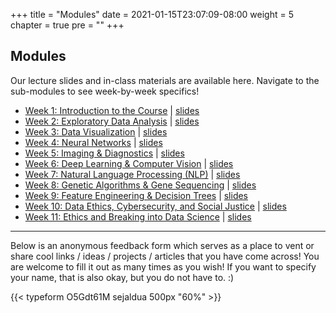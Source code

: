 +++
title = "Modules"
date = 2021-01-15T23:07:09-08:00
weight = 5
chapter = true
pre = "<b></b>"
+++

## Modules

Our lecture slides and in-class materials are available here. Navigate to the sub-modules to see week-by-week specifics!

- [Week 1: Introduction to the Course](https://datascience4biotech.com/modules/week01/) | [slides](https://docs.google.com/presentation/d/1B3GLmOKmym7JMYj06Q865fuApQszjTDTWOVYrH0e08E/edit?usp=sharing)
- [Week 2: Exploratory Data Analysis](https://datascience4biotech.com/modules/week02/) | [slides](https://docs.google.com/presentation/d/1MdOeD42SxgyDyQxmmKB4wEqMegJocd4gEQTE44qMYVk/edit?usp=sharing)
- [Week 3: Data Visualization](https://datascience4biotech.com/modules/week03/) | [slides](https://docs.google.com/presentation/d/1_Uh95qtVTvW7ptP6-seTcxI9OMMTG_T16nZ7OLu1M00/edit?usp=sharing)
- [Week 4: Neural Networks](https://datascience4biotech.com/modules/week04/) | [slides](https://docs.google.com/presentation/d/1ZJpxLbsB46wY3ll9Jk8sHNY4GYKoVj6meYpKoie0XCc/edit#slide=id.gc00753aa27_0_1509)
- [Week 5: Imaging & Diagnostics](https://datascience4biotech.com/modules/week05/) | [slides](https://docs.google.com/presentation/d/1J3ewzfLj4fSwLlzeQ1rWueXIY4han0fY3ZmllgSX8s0/edit?usp=sharing)
- [Week 6: Deep Learning & Computer Vision](https://datascience4biotech.com/modules/week06/) | [slides](https://docs.google.com/presentation/d/1ygzXLjbZxqpVxqgtJVJq5L2NDqWd6ucRcSdaAipgaAw/edit?usp=sharing)
- [Week 7: Natural Language Processing (NLP)](https://datascience4biotech.com/modules/week07/) | [slides](https://docs.google.com/presentation/d/1mcr2FcN8S5K2yksntsA6WaD0ETICxc-cSzKFf_kNak4/edit?usp=sharing)
- [Week 8: Genetic Algorithms & Gene Sequencing](https://datascience4biotech.com/modules/week08/) | [slides](https://docs.google.com/presentation/d/1RXUPjfmuKe0-IXz7V3LMx3vOVyjs-pr1jXnBhuuGBIk/edit?usp=sharing)
- [Week 9: Feature Engineering & Decision Trees](https://datascience4biotech.com/modules/week09/) | [slides](https://docs.google.com/presentation/d/1DvWpHXXDj9moiENDeM_-bPxYDv3iBabbsA8v84iDQDA/edit?usp=sharing)
- [Week 10: Data Ethics, Cybersecurity, and Social Justice](https://datascience4biotech.com/modules/week10/) | [slides](https://docs.google.com/presentation/d/1wYAJoA1mJcqr87GFX3D_og_6eNhVYOVqJGAlVyvu3sg/edit?usp=sharing)
- [Week 11: Ethics and Breaking into Data Science](https://datascience4biotech.com/modules/week11/) | [slides](https://docs.google.com/presentation/d/1gOt1ObAofdTUCFj-KFnhvncqd25v69sVJhsvgo3QA00/edit?usp=sharing)

---

Below is an anonymous feedback form which serves as a place to vent or share cool links / ideas / projects / articles that you have come across! You are welcome to fill it out as many times as you wish! If you want to specify your name, that is also okay, but you do not have to. :)

{{< typeform O5Gdt61M sejaldua 500px "60%" >}}
